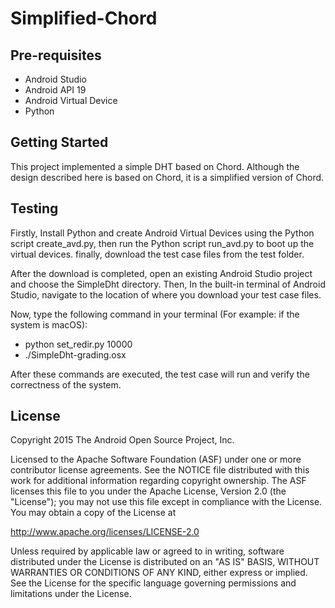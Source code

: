 Simplified-Chord
===================================

Pre-requisites
--------------

- Android Studio
- Android API 19
- Android Virtual Device
- Python



Getting Started
---------------

This project implemented a simple DHT based on Chord. Although the design described here is based on Chord, it is a simplified version of Chord.


Testing
-------

Firstly, Install Python and create Android Virtual Devices using the Python script create_avd.py, then run the Python script run_avd.py to boot up the virtual devices. finally, download the test case files from the test folder. 

After the download is completed, open an existing Android Studio project and choose the SimpleDht directory. Then, In the built-in terminal of Android Studio, navigate to the location of where you download your test case files.

Now, type the following command in your terminal (For example: if the system is macOS):
- python set_redir.py 10000
- ./SimpleDht-grading.osx 

After these commands are executed, the test case will run and verify the correctness of the system.


License
-------

Copyright 2015 The Android Open Source Project, Inc.

Licensed to the Apache Software Foundation (ASF) under one or more contributor
license agreements.  See the NOTICE file distributed with this work for
additional information regarding copyright ownership.  The ASF licenses this
file to you under the Apache License, Version 2.0 (the "License"); you may not
use this file except in compliance with the License.  You may obtain a copy of
the License at

http://www.apache.org/licenses/LICENSE-2.0

Unless required by applicable law or agreed to in writing, software
distributed under the License is distributed on an "AS IS" BASIS, WITHOUT
WARRANTIES OR CONDITIONS OF ANY KIND, either express or implied.  See the
License for the specific language governing permissions and limitations under
the License.

